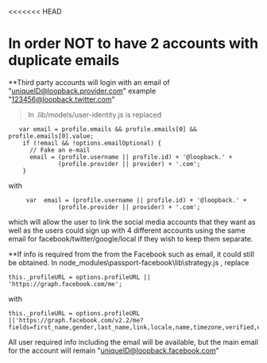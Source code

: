 <<<<<<< HEAD
# In order NOT to have 2 accounts with duplicate emails 
**Third party accounts will login with an email of "uniqueID@loopback.provider.com" example "123456@loopback.twitter.com" 


> In .lib/models/user-identity.js
is replaced 
```
   var email = profile.emails && profile.emails[0] && profile.emails[0].value;
    if (!email && !options.emailOptional) {
      // Fake an e-mail
      email = (profile.username || profile.id) + '@loopback.' +
              (profile.provider || provider) + '.com';
    }
```
with
```
     var  email = (profile.username || profile.id) + '@loopback.' +
              (profile.provider || provider) + '.com'; 
```
which will allow the user to link the social media accounts that they want as well as the users could sign up with 4 different accounts using the same email for facebook/twitter/google/local if they wish to keep them separate. 


**If info is required from the from the Facebook such as email, it could still be obtained. In node_modules\passport-facebook\lib\strategy.js , replace 

```
this._profileURL = options.profileURL || 'https://graph.facebook.com/me';
```
with 
```
this._profileURL = options.profileURL ||'https://graph.facebook.com/v2.2/me?fields=first_name,gender,last_name,link,locale,name,timezone,verified,email,updated_time'
```
All user required info including the email will be available, but the main email for the account will remain "uniqueID@loopback.facebook.com"
